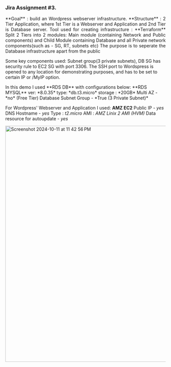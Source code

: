 ### Jira Assignment #3.
<p align="justify">
**Goal** : build an Wordpress webserver infrastructure.
**Structure** : 2 Tier Application, where 1st Tier is a Webserver and Application and 2nd Tier is Database server.
Tool used for creating infrastructure : **Terraform**
Split 2 Tiers into 2 modules: Main module (containing Network and Public components) and Child Module containing Database and all Private network components(such as - SG, RT, subnets etc)
The purpose is to seperate the Database infrastructure apart from the public

Some key components used: Subnet group(3 private subnets), DB SG has security rule to EC2 SG with port 3306. 
The SSH port to Wordspress is opened to any location for demonstrating purposes, and has to be set to certain IP or /MyIP option.
</p>
In this demo I used **RDS DB** with configurations below:
**RDS MYSQL**
ver: *8.0.35*
type: *db.t3.micro*
storage : *20GB*
Multi AZ - *no* (Free Tier)
Database Subnet Group - *True (3 Private Subnet)*

For Wordpress' Webserver and Application I used:
**AMZ EC2**
Public IP - *yes*
DNS Hostname - *yes*
Type : *t2.micro*
AMI : *AMZ Linix 2 AMI (HVM)*
Data resource for autoupdate - *yes*




<img width="741" alt="Screenshot 2024-10-11 at 11 42 56 PM" src="https://github.com/user-attachments/assets/285c794a-b421-46a6-ad47-b49ae55c5c77">
